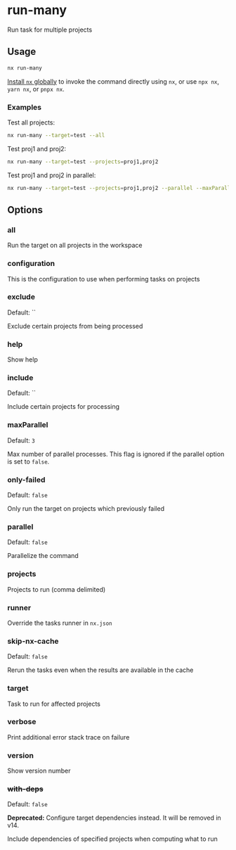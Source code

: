 # run-many

Run task for multiple projects

## Usage

```bash
nx run-many
```

[Install `nx` globally]({{framework}}/getting-started/nx-setup#install-nx) to invoke the command directly using `nx`, or use `npx nx`, `yarn nx`, or `pnpx nx`.

### Examples

Test all projects:

```bash
nx run-many --target=test --all
```

Test proj1 and proj2:

```bash
nx run-many --target=test --projects=proj1,proj2
```

Test proj1 and proj2 in parallel:

```bash
nx run-many --target=test --projects=proj1,proj2 --parallel --maxParallel=2
```

## Options

### all

Run the target on all projects in the workspace

### configuration

This is the configuration to use when performing tasks on projects

### exclude

Default: ``

Exclude certain projects from being processed

### help

Show help

### include

Default: ``

Include certain projects for processing

### maxParallel

Default: `3`

Max number of parallel processes. This flag is ignored if the parallel option is set to `false`.

### only-failed

Default: `false`

Only run the target on projects which previously failed

### parallel

Default: `false`

Parallelize the command

### projects

Projects to run (comma delimited)

### runner

Override the tasks runner in `nx.json`

### skip-nx-cache

Default: `false`

Rerun the tasks even when the results are available in the cache

### target

Task to run for affected projects

### verbose

Print additional error stack trace on failure

### version

Show version number

### ~~with-deps~~

Default: `false`

**Deprecated:** Configure target dependencies instead. It will be removed in v14.

Include dependencies of specified projects when computing what to run

